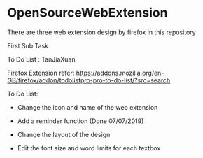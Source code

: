 # OpenSourceWebExtension

There are three web extension design by firefox in this repository

First Sub Task

To Do List : TanJiaXuan

Firefox Extension refer: https://addons.mozilla.org/en-GB/firefox/addon/todolistpro-pro-to-do-list/?src=search

To Do List:

- Change the icon and name of the web extension

- Add a reminder function (Done 07/07/2019)

- Change the layout of the design

- Edit the font size and word limits for each textbox


